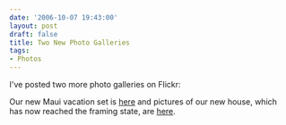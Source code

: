 ```yaml
---
date: '2006-10-07 19:43:00'
layout: post
draft: false
title: Two New Photo Galleries
tags:
- Photos
---
```


I've posted two more photo galleries on Flickr:

Our new Maui vacation set is [here](http://www.flickr.com/photos/forkbender/sets/72157594317428426/) and pictures of our new house, which has now reached the framing state, are [here](http://www.flickr.com/photos/forkbender/sets/72157594317235765/).
